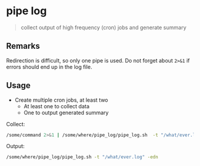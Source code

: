 # pipe log

> collect output of high frequency (cron) jobs and generate summary

## Remarks

Redirection is difficult, so only one pipe is used.
Do not forget about `2>&1` if errors should end up in the log file.

## Usage

- Create multiple cron jobs, at least two
  - At least one to collect data
  - One to output generated summary

Collect:

```sh
/some/command 2>&1 | /some/where/pipe_log/pipe_log.sh  -t "/what/ever.log"
```

Output:

```sh
/some/where/pipe_log/pipe_log.sh -t "/what/ever.log" -edn
```
